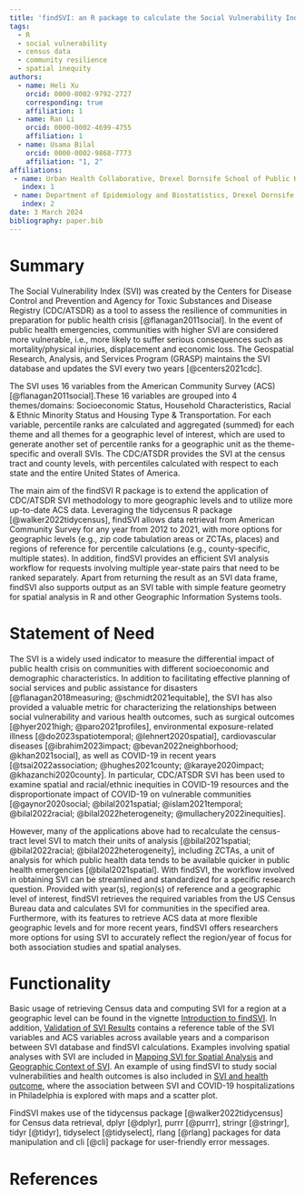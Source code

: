 ```yaml
---
title: 'findSVI: an R package to calculate the Social Vulnerability Index at multiple geographical levels'
tags:
  - R
  - social vulnerability
  - census data
  - community resilience
  - spatial inequity
authors:
  - name: Heli Xu
    orcid: 0000-0002-9792-2727
    corresponding: true
    affiliation: 1
  - name: Ran Li
    orcid: 0000-0002-4699-4755
    affiliation: 1
  - name: Usama Bilal
    orcid: 0000-0002-9868-7773
    affiliation: "1, 2"
affiliations:
 - name: Urban Health Collaborative, Drexel Dornsife School of Public Health, Philadelphia, PA, United States of America
   index: 1
 - name: Department of Epidemiology and Biostatistics, Drexel Dornsife School of Public Health, Philadelphia, PA, United States of America
   index: 2
date: 3 March 2024 
bibliography: paper.bib
---
```


# Summary

The Social Vulnerability Index (SVI) was created by the Centers for Disease Control and Prevention and Agency for Toxic Substances and Disease Registry (CDC/ATSDR) as a tool to assess the resilience of communities in preparation for public health crisis [@flanagan2011social]. In the event of public health emergencies, communities with higher SVI are considered more vulnerable, i.e., more likely to suffer serious consequences such as mortality/physical injuries, displacement and economic loss. The Geospatial Research, Analysis, and Services Program (GRASP) maintains the SVI database and updates the SVI every two years [@centers2021cdc].

The SVI uses 16 variables from the American Community Survey (ACS) [@flanagan2011social].These 16 variables are grouped into 4 themes/domains: Socioeconomic Status, Household Characteristics, Racial & Ethnic Minority Status and Housing Type & Transportation. For each variable, percentile ranks are calculated and aggregated (summed) for each theme and all themes for a geographic level of interest, which are used to generate another set of percentile ranks for a geographic unit as the theme-specific and overall SVIs. The CDC/ATSDR provides the SVI at the census tract and county levels, with percentiles calculated with respect to each state and the entire United States of America.    

The main aim of the findSVI R package is to extend the application of CDC/ATSDR SVI methodology to more geographic levels and to utilize more up-to-date ACS data. Leveraging the tidycensus R package [@walker2022tidycensus], findSVI allows data retrieval from American Community Survey for any year from 2012 to 2021, with more options for geographic levels (e.g., zip code tabulation areas or ZCTAs, places) and regions of reference for percentile calculations (e.g., county-specific, multiple states). In addition, findSVI provides an efficient SVI analysis workflow for requests involving multiple year-state pairs that need to be ranked separately. Apart from returning the result as an SVI data frame, findSVI also supports output as an SVI table with simple feature geometry for spatial analysis in R and other Geographic Information Systems tools. 

# Statement of Need

The SVI is a widely used indicator to measure the differential impact of public health crisis on communities with different socioeconomic and demographic characteristics. In addition to facilitating effective planning of social services and public assistance for disasters [@flanagan2018measuring; @schmidt2021equitable], the SVI has also provided a valuable metric for characterizing the relationships between social vulnerability and various health outcomes, such as surgical outcomes [@hyer2021high; @paro2021profiles], environmental exposure-related illness [@do2023spatiotemporal; @lehnert2020spatial], cardiovascular diseases [@ibrahim2023impact; @bevan2022neighborhood; @khan2021social], as well as COVID-19 in recent years [@tsai2022association; @hughes2021county; @karaye2020impact; @khazanchi2020county]. In particular, CDC/ATSDR SVI has been used to examine spatial and racial/ethnic inequities in COVID-19 resources and the disproportionate impact of COVID-19 on vulnerable communities [@gaynor2020social; @bilal2021spatial; @islam2021temporal; @bilal2022racial; @bilal2022heterogeneity; @mullachery2022inequities].

However, many of the applications above had to recalculate the census-tract level SVI to match their units of analysis [@bilal2021spatial; @bilal2022racial; @bilal2022heterogeneity], including ZCTAs, a unit of analysis for which public health data tends to be available quicker in public health emergencies [@bilal2021spatial]. With findSVI, the workflow involved in obtaining SVI can be streamlined and standardized for a specific research question. Provided with year(s), region(s) of reference and a geographic level of interest, findSVI retrieves the required variables from the US Census Bureau data and calculates SVI for communities in the specified area. Furthermore, with its features to retrieve ACS data at more flexible geographic levels and for more recent years, findSVI offers researchers more options for using SVI to accurately reflect the region/year of focus for both association studies and spatial analyses.

# Functionality

Basic usage of retrieving Census data and computing SVI for a region at a geographic level can be found in the vignette [Introduction to findSVI](https://heli-xu.github.io/findSVI/articles/findSVI.html). In addition, [Validation of SVI Results](https://heli-xu.github.io/findSVI/articles/svi-validation.html) contains a reference table of the SVI variables and ACS variables across available years and a comparison between SVI database and findSVI calculations. Examples involving spatial analyses with SVI are included in [Mapping SVI for Spatial Analysis](https://heli-xu.github.io/findSVI/articles/SVI-mapping.html) and [Geographic Context of SVI](https://heli-xu.github.io/findSVI/articles/geo_context_of_svi.html). An example of using findSVI to study social vulnerabilities and health outcomes is also included in [SVI and health outcome](https://heli-xu.github.io/findSVI/articles/svi-covid.html), where the association between SVI and COVID-19 hospitalizations in Philadelphia is explored with maps and a scatter plot.

FindSVI makes use of the tidycensus package [@walker2022tidycensus] for Census data retrieval, dplyr [@dplyr], purrr [@purrr], stringr [@stringr], tidyr [@tidyr], tidyselect [@tidyselect], rlang [@rlang] packages for data manipulation and cli [@cli] package for user-friendly error messages.

# References

